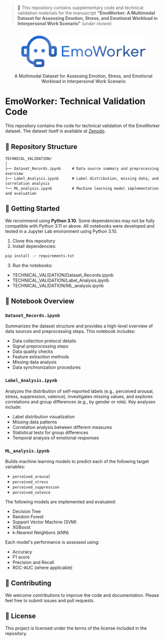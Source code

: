 > 📌 This repository contains supplementary code and technical validation materials for the manuscript
> **"EmoWorker: A Multimodal Dataset for Assessing Emotion, Stress, and Emotional Workload in Interpersonal Work Scenario"** (*under review*)

<br>
<div align="center">
    <img src="resources/emoworker_logo.png", width="400"/>
    <br>
    <br> A Multimodal Dataset for Assessing Emotion, Stress, and Emotional Workload in Interpersonal Work Scenario 
</div>

# EmoWorker: Technical Validation Code

This repository contains the code for technical validation of the EmoWorker dataset. The dataset itself is available at [Zenodo](https://zenodo.org/uploads/15181220).

## 📁 Repository Structure

```
TECHNICAL_VALIDATION/
│
├── Dataset_Records.ipynb     # Data source summary and preprocessing overview
├── Label_Analysis.ipynb      # Label distribution, missing data, and correlation analysis
└── ML_analysis.ipynb         # Machine learning model implementation and evaluation
```

## 🚀 Getting Started

We recommend using **Python 3.10**. Some dependencies may not be fully compatible with Python 3.11 or above. All notebooks were developed and tested in a Jupyter Lab environment using Python 3.10.

1. Clone this repository
2. Install dependencies:
```bash
pip install -r requirements.txt
```
3. Run the notebooks:
- TECHNICAL_VALIDATION/Dataset_Records.ipynb
- TECHNICAL_VALIDATION/Label_Analysis.ipynb
- TECHNICAL_VALIDATION/ML_analysis.ipynb

## 📝 Notebook Overview

### `Dataset_Records.ipynb`
Summarizes the dataset structure and provides a high-level overview of data sources and preprocessing steps. This notebook includes:
- Data collection protocol details
- Signal preprocessing steps
- Data quality checks
- Feature extraction methods
- Missing data analysis
- Data synchronization procedures

### `Label_Analysis.ipynb`
Analyzes the distribution of self-reported labels (e.g., perceived arousal, stress, suppression, valence), investigates missing values, and explores correlations and group differences (e.g., by gender or role). Key analyses include:
- Label distribution visualization
- Missing data patterns
- Correlation analysis between different measures
- Statistical tests for group differences
- Temporal analysis of emotional responses

### `ML_analysis.ipynb`
Builds machine learning models to predict each of the following target variables:  
- `perceived_arousal`  
- `perceived_stress`  
- `perceived_suppression`  
- `perceived_valence`  

The following models are implemented and evaluated:
- Decision Tree  
- Random Forest  
- Support Vector Machine (SVM)  
- XGBoost  
- k-Nearest Neighbors (kNN)  

Each model's performance is assessed using:
- Accuracy
- F1 score
- Precision and Recall
- ROC-AUC (where applicable)

## 🤝 Contributing

We welcome contributions to improve the code and documentation. Please feel free to submit issues and pull requests.

## 📄 License

This project is licensed under the terms of the license included in the repository.